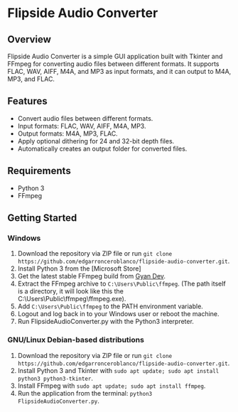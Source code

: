 # Flipside Audio Converter

## Overview

Flipside Audio Converter is a simple GUI application built with Tkinter and FFmpeg for converting audio files between different formats. It supports FLAC, WAV, AIFF, M4A, and MP3 as input formats, and it can output to M4A, MP3, and FLAC.

## Features

- Convert audio files between different formats.
- Input formats: FLAC, WAV, AIFF, M4A, MP3.
- Output formats: M4A, MP3, FLAC.
- Apply optional dithering for 24 and 32-bit depth files.
- Automatically creates an output folder for converted files.

## Requirements

- Python 3
- FFmpeg

## Getting Started

### Windows

1. Download the repository via ZIP file or run `git clone https://github.com/edgarronceroblanco/flipside-audio-converter.git`.
2. Install Python 3 from the [Microsoft Store]
3. Get the latest stable FFmpeg build from [Gyan Dev](https://www.gyan.dev/ffmpeg/builds/ffmpeg-release-full.7z).
4. Extract the FFmpeg archive to `C:\Users\Public\ffmpeg`. (The path itself is a directory, it will look like this the C:\Users\Public\ffmpeg\ffmpeg.exe).
5. Add `C:\Users\Public\ffmpeg` to the PATH environment variable.
6. Logout and log back in to your Windows user or reboot the machine.
7. Run FlipsideAudioConverter.py with the Python3 interpreter.

### GNU/Linux Debian-based distributions

1. Download the repository via ZIP file or run `git clone https://github.com/edgarronceroblanco/flipside-audio-converter.git`.
2. Install Python 3 and Tkinter with `sudo apt update; sudo apt install python3 python3-tkinter`.
3. Install FFmpeg with `sudo apt update; sudo apt install ffmpeg`.
4. Run the application from the terminal: `python3 FlipsideAudioConverter.py`.

